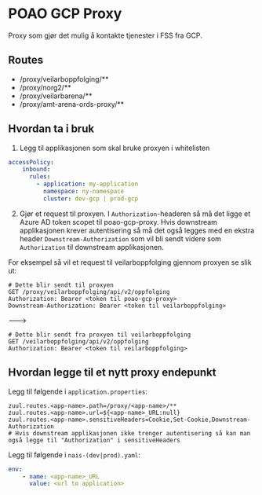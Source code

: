 # POAO GCP Proxy

Proxy som gjør det mulig å kontakte tjenester i FSS fra GCP.

## Routes

* /proxy/veilarboppfolging/**
* /proxy/norg2/**
* /proxy/veilarbarena/**
* /proxy/amt-arena-ords-proxy/**

## Hvordan ta i bruk

1. Legg til applikasjonen som skal bruke proxyen i whitelisten
```yaml
accessPolicy:
    inbound:
      rules:
        - application: my-application
          namespace: ny-namespace
          cluster: dev-gcp | prod-gcp
```

2. Gjør et request til proxyen. I `Authorization`-headeren så må det ligge et Azure AD token scopet til poao-gcp-proxy. 
    Hvis downstream applikasjonen krever autentisering så må det også legges med en ekstra header `Downstream-Authorization` 
    som vil bli sendt videre som `Authorization` til downstream applikasjonen.

For eksempel så vil et request til veilarboppfolging gjennom proxyen se slik ut:

```
# Dette blir sendt til proxyen
GET /proxy/veilarboppfolging/api/v2/oppfolging
Authorization: Bearer <token til poao-gcp-proxy>
Downstream-Authorization: Bearer <token til veilarboppfolging>
```
--->
```
# Dette blir sendt fra proxyen til veilarboppfolging
GET /veilarboppfolging/api/v2/oppfolging
Authorization: Bearer <token til veilarboppfolging>
```

## Hvordan legge til et nytt proxy endepunkt

Legg til følgende i `application.properties`:

```properties
zuul.routes.<app-name>.path=/proxy/<app-name>/**
zuul.routes.<app-name>.url=${<app-name>_URL:null}
zuul.routes.<app-name>.sensitiveHeaders=Cookie,Set-Cookie,Downstream-Authorization
# Hvis downstream applikasjonen ikke trenger autentisering så kan man også legge til "Authorization" i sensitiveHeaders
```

Legg til følgende i `nais-(dev|prod).yaml`:
```yaml
env:
    - name: <app-name>_URL
      value: <url to application>
```
